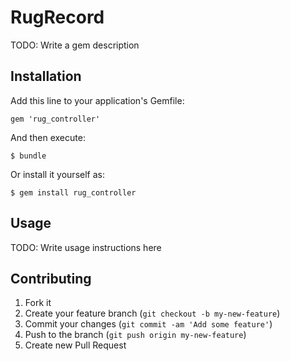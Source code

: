 # RugRecord

TODO: Write a gem description

## Installation

Add this line to your application's Gemfile:

    gem 'rug_controller'

And then execute:

    $ bundle

Or install it yourself as:

    $ gem install rug_controller

## Usage

TODO: Write usage instructions here

## Contributing

1. Fork it
2. Create your feature branch (`git checkout -b my-new-feature`)
3. Commit your changes (`git commit -am 'Add some feature'`)
4. Push to the branch (`git push origin my-new-feature`)
5. Create new Pull Request
